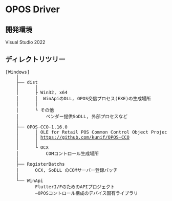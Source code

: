# OPOS Driver
  
## 開発環境
Visual Studio 2022  
  
## ディレクトリツリー
<pre>
[Windows]
    │
    ├── dist
    │      │
    │      ├ Win32, x64
    │      │  WinApiのDLL, OPOS交信プロセス(EXE)の生成場所
    │      │
    │      └ その他
    │          ベンダー提供SoDLL, 外部プロセスなど
    │
    ├── OPOS-CCO-1.16.0
    │      │ OLE for Retail POS Common Control Object Project
    │      │ <a href="https://github.com/kunif/OPOS-CCO">https://github.com/kunif/OPOS-CCO</a>
    │      │
    │      └ OCX
    │          COMコントロール生成場所
    │
    ├── RegisterBatchs
    │      OCX, SoDLL のCOMサーバー登録バッチ
    │
    └── WinApi
           FlutterI/FのためのAPIプロジェクト
           ⇒OPOSコントロール構成のデバイス固有ライブラリ
</pre>
